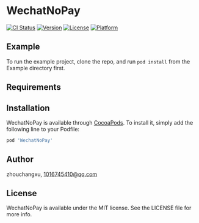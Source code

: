 # WechatNoPay

[![CI Status](https://img.shields.io/travis/zhouchangxu/WechatNoPay.svg?style=flat)](https://travis-ci.org/zhouchangxu/WechatNoPay)
[![Version](https://img.shields.io/cocoapods/v/WechatNoPay.svg?style=flat)](https://cocoapods.org/pods/WechatNoPay)
[![License](https://img.shields.io/cocoapods/l/WechatNoPay.svg?style=flat)](https://cocoapods.org/pods/WechatNoPay)
[![Platform](https://img.shields.io/cocoapods/p/WechatNoPay.svg?style=flat)](https://cocoapods.org/pods/WechatNoPay)

## Example

To run the example project, clone the repo, and run `pod install` from the Example directory first.

## Requirements

## Installation

WechatNoPay is available through [CocoaPods](https://cocoapods.org). To install
it, simply add the following line to your Podfile:

```ruby
pod 'WechatNoPay'
```

## Author

zhouchangxu, 1016745410@qq.com

## License

WechatNoPay is available under the MIT license. See the LICENSE file for more info.
